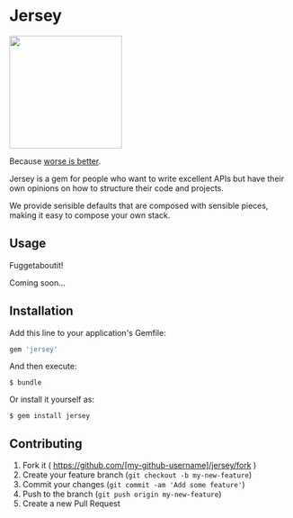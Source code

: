 # Jersey

<img src="http://geology.com/state-map/maps/new-jersey-physical-map.gif" height="200px" />

Because [worse is better](http://en.wikipedia.org/wiki/Worse_is_better).

Jersey is a gem for people who want to write excellent APIs but have their
own opinions on how to structure their code and projects.

We provide sensible defaults that are composed with sensible pieces, making
it easy to compose your own stack.

## Usage

Fuggetaboutit!

Coming soon...


## Installation

Add this line to your application's Gemfile:

```ruby
gem 'jersey'
```

And then execute:

    $ bundle

Or install it yourself as:

    $ gem install jersey


## Contributing

1. Fork it ( https://github.com/[my-github-username]/jersey/fork )
2. Create your feature branch (`git checkout -b my-new-feature`)
3. Commit your changes (`git commit -am 'Add some feature'`)
4. Push to the branch (`git push origin my-new-feature`)
5. Create a new Pull Request
